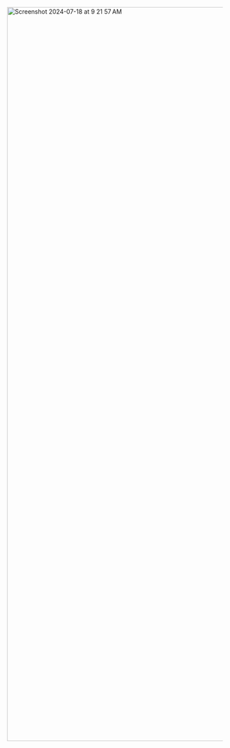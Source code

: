 <img width="1713" alt="Screenshot 2024-07-18 at 9 21 57 AM" src="https://github.com/user-attachments/assets/717b82cd-5dd6-46bd-9d41-8600808bb47f">
